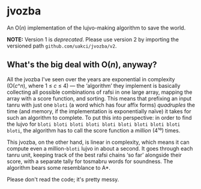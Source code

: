 # jvozba

An O(*n*) implementation of the lujvo-making algorithm to save the world.

**NOTE:** Version 1 is *deprecated*. Please use version 2 by importing the versioned path `github.com/uakci/jvozba/v2`.

## What's the big deal with O(*n*), anyway?

All the jvozba I've seen over the years are exponential in complexity (O(*c*^*n*), where 1 ≤ *c* ≤ 4) — the ‘algorithm’ they implement is basically collecting all possible combinations of rafsi in one large array, mapping the array with a score function, and sorting. This means that prefixing an input tanru with just one `bloti` (a word which has four affix forms) *quadruples* the time (and memory, if the implementation is exponentially naïve) it takes for such an algorithm to complete. To put this into perspective: in order to find the lujvo for `bloti bloti bloti bloti bloti bloti bloti bloti bloti bloti`, the algorithm has to call the score function a *million* (4¹⁰) times.

This jvozba, on the other hand, is linear in complexity, which means it can compute even a million-`bloti` lujvo in about a second. It goes through each tanru unit, keeping track of the best rafsi chains ‘so far’ alongside their score, with a separate tally for tosmabru words for soundness. The algorithm bears some resemblance to A\*.

Please don't read the code; it's pretty messy.
